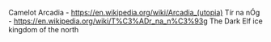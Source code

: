 Camelot
Arcadia - https://en.wikipedia.org/wiki/Arcadia_(utopia)
Tír na nÓg - https://en.wikipedia.org/wiki/T%C3%ADr_na_n%C3%93g
The Dark Elf ice kingdom of the north